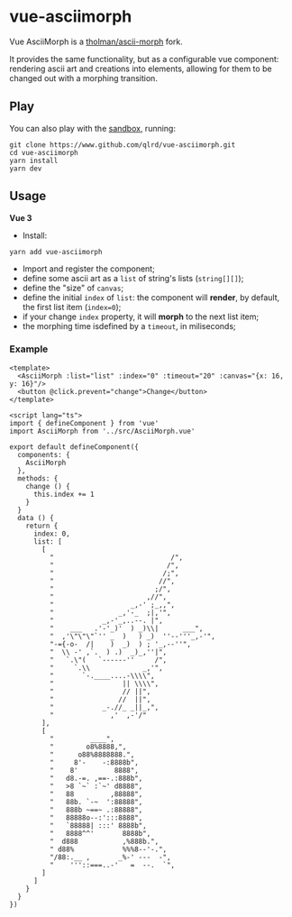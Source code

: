 # vue-asciimorph

Vue AsciiMorph is a [tholman/ascii-morph](https://github.com/tholman/ascii-morph) fork. 

It provides the same functionality, but as a configurable vue component: rendering ascii art and creations into elements, allowing for them to be changed out with a morphing transition.

## Play

You can also play with the [sandbox](/sandbox/App.vue), running:

```
git clone https://www.github.com/qlrd/vue-asciimorph.git
cd vue-asciimorph
yarn install
yarn dev
```

## Usage

**Vue 3**

- Install:

```
yarn add vue-asciimorph
```

- Import and register the component;
- define some ascii art as a `list` of string's lists (`string[][]`);
- define the "size" of `canvas`; 
- define the initial `index` of `list`: the component will **render**, by default, the first list item (`index=0`);
- if your change `index` property, it will **morph** to the next list item;
- the morphing time isdefined by a `timeout`, in miliseconds;

### Example

```vue
<template>
  <AsciiMorph :list="list" :index="0" :timeout="20" :canvas="{x: 16, y: 16}"/>
  <button @click.prevent="change">Change</button>
</template>

<script lang="ts">
import { defineComponent } from 'vue'
import AsciiMorph from '../src/AsciiMorph.vue'

export default defineComponent({
  components: {
    AsciiMorph
  },
  methods: {
    change () {
      this.index += 1
    }
  }
  data () {
    return {
      index: 0,
      list: [
        [
          "                             /",
          "                            /",
          "                           /;",
          "                          //",
          "                         ;/",
          "                       ,//",
          "                   _,-' ;_,,",
          "                _,'-_  ;|,'",
          "            _,-'_,..--. |",
          "    ___   .'-'_)'  ) _)\\|      ___",
          "  ,'\"\"\"`'' _  )   ) _)  ''--'''_,-'",
          "-={-o-  /|    )  _)  ) ; '_,--''",
          "  \\ -' ,`.  ) .)  _)_,''|",
          "   `.\"(   `------''     /",
          "     `.\\             _,'",
          "       `-.____....-\\\\",
          "                 || \\\\",
          "                 // ||",
          "                //  ||",
          "            _-.//_ _||_,",
          "              ,'  ,-'/"
        ],
        [
          "         ____",
          "        o8%8888,",
          "      o88%8888888.",
          "     8'-    -:8888b",
          "    8'         8888",
          "   d8.-=. ,==-.:888b",
          "   >8 `~` :`~' d8888",
          "   88         ,88888",
          "   88b. `-~  ':88888",
          "   888b ~==~ .:88888",
          "   88888o--:':::8888",
          "   `88888| :::' 8888b",
          "   8888^^'       8888b",
          "  d888           ,%888b.",
          " d88%            %%%8--'-.",
          "/88:.__ ,       _%-' ---  -",
          "    '''::===..-'   =  --.  `",
        ]
      ]
    }
  }
})
```

